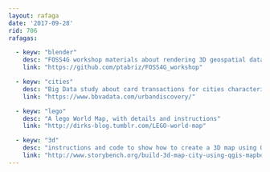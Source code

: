 ```yaml
---
layout: rafaga
date: '2017-09-28'
rid: 706
rafagas:

  - keyw: "blender"
    desc: "FOSS4G workshop materials about rendering 3D geospatial data using Blender"
    link: "https://github.com/ptabriz/FOSS4G_workshop"

  - keyw: "cities"
    desc: "Big Data study about card transactions for cities characterization"
    link: "https://www.bbvadata.com/urbandiscovery/"

  - keyw: "lego"
    desc: "A lego World Map, with details and instructions"
    link: "http://dirks-blog.tumblr.com/LEGO-world-map"

  - keyw: "3d"
    desc: "instructions and code to show how to create a 3D map using QGIS and Mapbox"
    link: "http://www.storybench.org/build-3d-map-city-using-qgis-mapbox/"
---
```


